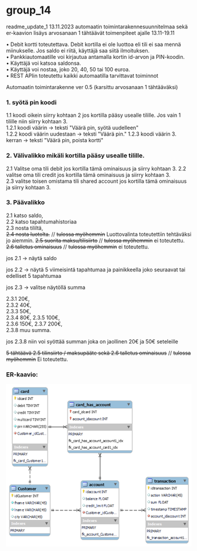 # group_14

readme_update_1 13.11.2023
automaatin toimintarakennesuunnitelmaa sekä er-kaavion lisäys
arvosanaan 1 tähtäävät toimenpiteet ajalle 13.11-19.11

• Debit kortti toteutettava. Debit kortilla ei ole luottoa eli tili ei saa mennä miinukselle. Jos saldo ei riitä, käyttäjä saa siitä ilmoituksen.  
• Pankkiautomaatille voi kirjautua antamalla kortin id-arvon ja PIN-koodin.  
• Käyttäjä voi katsoa saldonsa.  
• Käyttäjä voi nostaa, joko 20, 40, 50 tai 100 euroa.  
• REST APIin toteutettu kaikki automaatilla tarvittavat toiminnot  

Automaatin toimintarakenne ver 0.5 (karsittu arvosanaan 1 tähtääväksi)


### 1. syötä pin koodi

1.1 koodi oikein siirry kohtaan 2 jos kortilla pääsy usealle tilille. Jos vain 1 tilille niin siirry kohtaan 3.  
1.2.1 koodi väärin -> teksti "Väärä pin, syötä uudelleen"  
1.2.2 koodi väärin uudestaan -> teksti "Väärä pin." 
1.2.3 koodi väärin 3. kerran -> teksti "Väärä pin, poista kortti"


### 2. Välivalikko mikäli kortilla pääsy usealle tilille.

2.1 Valitse oma tili debit jos kortilla tämä ominaisuus ja siirry kohtaan 3. 
2.2 valitse oma tili credit jos kortilla tämä ominaisuus ja siirry kohtaan 3.  
2.3 valitse toisen omistama tili shared account jos kortilla tämä ominaisuus ja siirry kohtaan 3.  
 

### 3. Päävalikko

2.1 katso saldo,  
2.2 katso tapahtumahistoriaa  
2.3 nosta tililtä,  
~~2.4 nosta luotolta.~~ // ~~tulossa myöhemmin~~ Luottovalinta toteutettiin tehtäväksi jo aiemmin.
~~2.5 suorita maksu/tilisiirto~~ // ~~tulossa myöhemmin~~ ei toteutettu. 
~~2.6 talletus ominaisuus~~ // ~~tulossa myöhemmin~~ ei toteutettu. 

jos 2.1 -> näytä saldo

jos 2.2 -> näytä 5 viimeisintä tapahtumaa ja painikkeella joko seuraavat tai edelliset 5 tapahtumaa

jos 2.3 -> valitse näytöllä summa  

2.3.1 20€,  
2.3.2 40€,  
2.3.3 50€,  
2.3.4 80€,
2.3.5 100€,  
2.3.6 150€,
2.3.7 200€,  
2.3.8 muu summa. 

jos 2.3.8 niin voi syöttää summan joka on jaollinen 20€ ja 50€ seteleille

~~5 tähtäävä 2.5 tilinsiirto / maksupääte sekä 2.6 talletus ominaisuus~~ // ~~tulossa myöhemmin~~ Ei toteutettu.

### ER-kaavio:


<img src=ER-kaavio_kuva_ver1.2.png>

